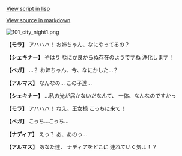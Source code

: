 [View script in lisp](../scripts/100104021.txt)

[View source in markdown](100104021.md)

![101_city_night1.png](../images/backgrounds/101_city_night1.png)

**【モラ】**
アハハハ！
お姉ちゃん、なにやってるの？

**【シェキナー】**
やはり
なにか良からぬ存在のようですね
浄化します！

**【ベガ】**
…？
お姉ちゃん、今、なにかした…？

**【アルマス】**
なんなの…
この子達…

**【シェキナー】**
…私の光が届かないだなんて、
一体、なんなのですかっ

**【モラ】**
アハハハ！
ねえ、王女様
こっちに来て！

**【ベガ】**
こっち…こっち…

**【ナディア】**
えっ？
あ、あのっ…

**【アルマス】**
あなた達、
ナディアをどこに
連れていく気よ！？